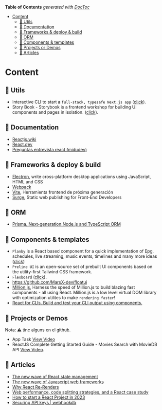 <!-- START doctoc generated TOC please keep comment here to allow auto update -->
<!-- DON'T EDIT THIS SECTION, INSTEAD RE-RUN doctoc TO UPDATE -->
**Table of Contents**  *generated with [DocToc](https://github.com/thlorenz/doctoc)*

- [Content](#content)
  - [:rocket: Utils](#rocket-utils)
  - [:rocket: Documentation](#rocket-documentation)
  - [:rocket: Frameworks & deploy & build](#rocket-frameworks--deploy--build)
  - [:rocket: ORM](#rocket-orm)
  - [:art: Components & templates](#art-components--templates)
  - [:open_file_folder: Projects or Demos](#open_file_folder-projects-or-demos)
  - [:memo: Articles](#memo-articles)

<!-- END doctoc generated TOC please keep comment here to allow auto update -->

# Content

## :rocket: Utils

- Interactive CLI to start a `full-stack, typesafe Next.js app` ([click](https://github.com/t3-oss/create-t3-app#about)).
- Story Book - Storybook is a frontend workshop for building UI components and pages in isolation. ([click](https://storybook.js.org/)).

## :rocket: Documentation

- [Reactjs.wiki](https://www.reactjs.wiki/)
- [React.dev](https://react.dev/blog/2023/03/16/introducing-react-dev)
- [Preguntas entrevista react (midudev)](https://github.com/midudev/preguntas-entrevista-react)

## :rocket: Frameworks & deploy & build

- [Electron](https://github.com/electron/electron), write cross-platform desktop applications using JavaScript, HTML and CSS
- [Webpack](https://webpack.js.org/)
- [Vite](https://es.vitejs.dev/), Herramienta frontend de próxima generación
- [Surge](https://surge.sh/), Static web publishing for Front-End Developers

## :rocket: ORM

- [Prisma, Next-generation Node.js and TypeScript ORM](https://www.prisma.io/)


## :art: Components & templates

- `Planby` is a React based component for a quick implementation of Epg, schedules, live streaming, music events, timelines and many more ideas ([click](https://github.com/karolkozer/planby))
- `Preline UI` is an open-source set of prebuilt UI components based on the utility-first Tailwind CSS framework.
- `Flexboard` ([click](https://github.com/dorbus/flexboard)).
- <https://github.com/MarsX-dev/floatui>
- [Million.js](https://millionjs.org/), Harness the speed of Million.js to build blazing fast components - all using React. Million.js is a low level virtual DOM library with optimization utilites to make `rendering faster`!
- [React for CLIs. Build and test your CLI output using components.](https://github.com/vadimdemedes/ink)

## :open_file_folder: Projects or Demos

Nota: :warning: tinc alguns en el github.

- App Task [View Video](https://www.youtube.com/watch?v=iHqa6ojKnHI)
- ReactJS Complete Getting Started Guide - Movies Search with MovieDB API [View Video](https://www.youtube.com/watch?v=bqSSLr8A8PU).

## :memo: Articles

- [The new wave of React state management](https://frontendmastery.com/posts/the-new-wave-of-react-state-management/)
- [The new wave of Javascript web frameworks](https://frontendmastery.com/posts/the-new-wave-of-javascript-web-frameworks/)
- [Why React Re-Renders](https://www.joshwcomeau.com/react/why-react-re-renders/)
- [Web performance, code splitting strategies, and a React case study](https://www.iamtk.co/web-performance-code-splitting-strategies-and-react-applications)
- [How to start a React Project in 2023](https://www.robinwieruch.de/react-starter)
- [Securing API keys | webhookdb](./articles/securing-api-keys.md)
